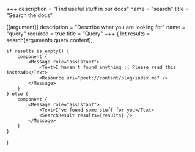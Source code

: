 +++
description = "Find useful stuff in our docs"
name = "search"
title = "Search the docs"

[[argument]]
description = "Describe what you are looking for"
name = "query"
required = true
title = "Query"
+++
{
    let results = search(arguments.query.content);

    if results.is_empty() {
        component {
            <Message role="assistant">
                <Text>I haven't found anything :( Please read this instead:</Text>
                <Resource uri="poet://content/blog/index.md" />
            </Message>
        }
    } else {
        component {
            <Message role="assistant">
                <Text>I've found some stuff for you</Text>
                <SearchResult results={results} />
            </Message>
        }
    }
}
